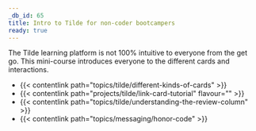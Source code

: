 ```yaml
---
_db_id: 65
title: Intro to Tilde for non-coder bootcampers
ready: true
---
```



The Tilde learning platform is not 100% intuitive to everyone from the get go. This mini-course introduces everyone to the different cards and interactions.

- {{< contentlink path="topics/tilde/different-kinds-of-cards" >}}
- {{< contentlink path="projects/tilde/link-card-tutorial" flavour="" >}}
- {{< contentlink path="topics/tilde/understanding-the-review-column" >}}
- {{< contentlink path="topics/messaging/honor-code" >}}
